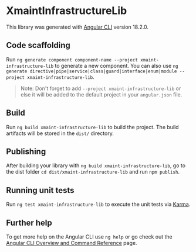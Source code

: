 # XmaintInfrastructureLib

This library was generated with [Angular CLI](https://github.com/angular/angular-cli) version 18.2.0.

## Code scaffolding

Run `ng generate component component-name --project xmaint-infrastructure-lib` to generate a new component. You can also use `ng generate directive|pipe|service|class|guard|interface|enum|module --project xmaint-infrastructure-lib`.
> Note: Don't forget to add `--project xmaint-infrastructure-lib` or else it will be added to the default project in your `angular.json` file. 

## Build

Run `ng build xmaint-infrastructure-lib` to build the project. The build artifacts will be stored in the `dist/` directory.

## Publishing

After building your library with `ng build xmaint-infrastructure-lib`, go to the dist folder `cd dist/xmaint-infrastructure-lib` and run `npm publish`.

## Running unit tests

Run `ng test xmaint-infrastructure-lib` to execute the unit tests via [Karma](https://karma-runner.github.io).

## Further help

To get more help on the Angular CLI use `ng help` or go check out the [Angular CLI Overview and Command Reference](https://angular.dev/tools/cli) page.
